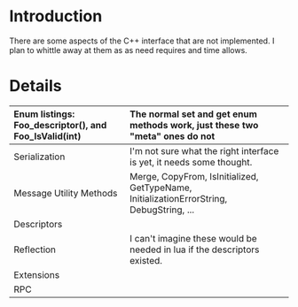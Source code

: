 # Introduction #

There are some aspects of the C++ interface that are not implemented. I plan to whittle away at them as as need requires and time allows.

# Details #

| Enum listings: Foo\_descriptor(), and Foo\_IsValid(int) | The normal set and get enum methods work, just these two "meta" ones do not |
|:--------------------------------------------------------|:----------------------------------------------------------------------------|
| Serialization                                           |  I'm not sure what the right interface is yet, it needs some thought.       |
| Message Utility Methods                                 | Merge, CopyFrom, IsInitialized, GetTypeName, InitializationErrorString, DebugString, ... |
| Descriptors                                             |                                                                             |
| Reflection                                              | I can't imagine these would be needed in lua if the descriptors existed.    |
| Extensions                                              |                                                                             |
| RPC                                                     |                                                                             |